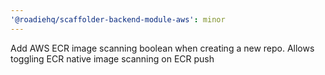 ```yaml
---
'@roadiehq/scaffolder-backend-module-aws': minor
---
```


Add AWS ECR image scanning boolean when creating a new repo. Allows toggling ECR native image scanning on ECR push
